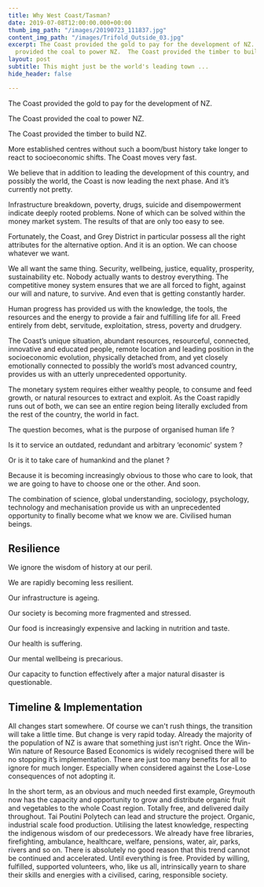 ```yaml
---
title: Why West Coast/Tasman?
date: 2019-07-08T12:00:00.000+00:00
thumb_img_path: "/images/20190723_111837.jpg"
content_img_path: "/images/Trifold_Outside_03.jpg"
excerpt: The Coast provided the gold to pay for the development of NZ.  The Coast
  provided the coal to power NZ.  The Coast provided the timber to build NZ.
layout: post
subtitle: This might just be the world's leading town ...
hide_header: false

---
```

The Coast provided the gold to pay for the development of NZ.

The Coast provided the coal to power NZ.

The Coast provided the timber to build NZ.

More established centres without such a boom/bust history take longer to react to socioeconomic shifts. The Coast moves very fast.

We believe that in addition to leading the development of this country, and possibly the world, the Coast is now leading the next phase. And it’s currently not pretty.

Infrastructure breakdown, poverty, drugs, suicide and disempowerment indicate deeply rooted problems. None of which can be solved within the money market system. The results of that are only too easy to see.

Fortunately, the Coast, and Grey District in particular possess all the right attributes for the alternative option. And it is an option. We can choose whatever we want.

We all want the same thing. Security, wellbeing, justice, equality, prosperity, sustainability etc. Nobody actually wants to destroy everything. The competitive money system ensures that we are all forced to fight, against our will and nature, to survive. And even that is getting constantly harder.

Human progress has provided us with the knowledge, the tools, the resources and the energy to provide a fair and fulfilling life for all. Freed entirely from debt, servitude, exploitation, stress, poverty and drudgery.

The Coast’s unique situation, abundant resources, resourceful, connected, innovative and educated people, remote location and leading position in the socioeconomic evolution, physically detached from, and yet closely emotionally connected to possibly the world’s most advanced country, provides us with an utterly unprecedented opportunity.

The monetary system requires either wealthy people, to consume and feed growth, or natural resources to extract and exploit. As the Coast rapidly runs out of both, we can see an entire region being literally excluded from the rest of the country, the world in fact.

The question becomes, what is the purpose of organised human life ?

Is it to service an outdated, redundant and arbitrary ‘economic’ system ?

Or is it to take care of humankind and the planet ?

Because it is becoming increasingly obvious to those who care to look, that we are going to have to choose one or the other. And soon.

The combination of science, global understanding, sociology, psychology, technology and mechanisation provide us with an unprecedented opportunity to finally become what we know we are. Civilised human beings.

## **Resilience**

We ignore the wisdom of history at our peril.

We are rapidly becoming less resilient.

Our infrastructure is ageing.

Our society is becoming more fragmented and stressed.

Our food is increasingly expensive and lacking in nutrition and taste.

Our health is suffering.

Our mental wellbeing is precarious.

Our capacity to function effectively after a major natural disaster is questionable.

## **Timeline & Implementation**

All changes start somewhere. Of course we can't rush things, the transition will take a little time. But change is very rapid today. Already the majority of the population of NZ is aware that something just isn’t right. Once the Win-Win nature of Resource Based Economics is widely recognised there will be no stopping it’s implementation. There are just too many benefits for all to ignore for much longer. Especially when considered against the Lose-Lose consequences of not adopting it.

In the short term, as an obvious and much needed first example, Greymouth now has the capacity and opportunity to grow and distribute organic fruit and vegetables to the whole Coast region. Totally free, and delivered daily throughout.  Tai Poutini Polytech can lead and structure the project. Organic, industrial scale food production. Utilising the latest knowledge, respecting the indigenous wisdom of our predecessors. We already have free libraries, firefighting, ambulance, healthcare, welfare, pensions, water, air, parks, rivers and so on. There is absolutely no good reason that this trend cannot be continued and accelerated. Until everything is free. Provided by willing, fulfilled, supported volunteers, who, like us all, intrinsically yearn to share their skills and energies with a civilised, caring, responsible society.
